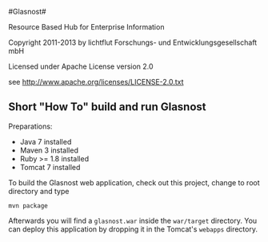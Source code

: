 #Glasnost#

Resource Based Hub for Enterprise Information

Copyright 2011-2013 by lichtflut Forschungs- und Entwicklungsgesellschaft mbH

Licensed under Apache License version 2.0

see http://www.apache.org/licenses/LICENSE-2.0.txt

## Short "How To" build and run Glasnost ##

Preparations:

* Java 7 installed
* Maven 3 installed
* Ruby >= 1.8 installed
* Tomcat 7 installed

To build the Glasnost web application, check out this project, change to root directory and type

`mvn package`  

Afterwards you will find a `glasnost.war` inside the `war/target` directory. You can deploy this application by dropping it
in the Tomcat's `webapps` directory.
